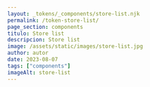 ```yaml
---
layout: _tokens/_components/store-list.njk
permalink: /token-store-list/
page_section: components
titulo: Store list
descripcion: Store list
image: /assets/static/images/store-list.jpg
author: autor
date: 2023-08-07 
tags: ["components"]
imageAlt: store-list
---
```


